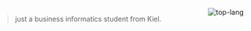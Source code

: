 <img src="https://github-readme-stats.vercel.app/api/top-langs/?username=b3z" alt="top-lang" align="right">

> just a business informatics student from Kiel. 
